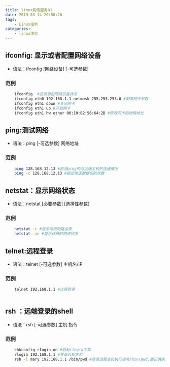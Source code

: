 ```yaml
---
title: linux网络服务01
date: 2019-03-14 20:50:26
tags: 
    - Linux指令
categories: 
    - linux浅见
---
```


## ifconfig: 显示或者配置网络设备
- 语法：ifconfig [网络设备] [-可选参数]

### 范例
```bash
    ifconfig  #显示当前网络设备状态
    ifconfig eth0 192.168.1.1 netmask 255.255.255.0 #配置网卡参数
    ifconfig eth1 down #关闭网卡
    ifconfig eth1 up #开启网卡
    ifconfig eth1 hw ether 00:10:B2:56:64:2B #修改网卡的物理地址
```

## ping:测试网络
- 语法：ping [-可选参数] 网络地址

### 范例
```bash
    ping 128.168.12.13 #检测ping的与远端主机的连通情况
    ping -c 128.168.12.13 #指定发送数据包的次数
```

## netstat：显示网络状态
- 语法：netstat [必要参数] [选择性参数]

### 范例
```bash
    netstat -r #显示系统的路由表
    netstat -an #显示详细的网络状况
```
## telnet:远程登录
- 语法：telnet [-可选参数] 主机名/IP

### 范例
```bash
    telnet 192.168.1.1 #远程登录
    
```
## rsh ：远端登录的shell
- 语法：rsh [-可选参数] 主机 指令

### 范例
```bash
    chkconfig rlogin on #启动rlogin工具
    rlogin 192.168.1.1 #登录远程主机
    rsh -l mary 192.168.1.1 /bin/pwd #登录远程主机执行指令/bin/pwd,要正确执行该指令，必须现在远程主机192.168.1.1上启动rlogin指令

```















